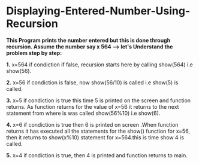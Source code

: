 # Displaying-Entered-Number-Using-Recursion

**This Program prints the number entered but this is done through recursion. Assume the number say x 564 --> let's Understand the problem step by step:**

**1.** x=564 if condiction if false, recursion starts here by calling show(564) i.e show(56).

**2.** x=56 if condiction is false, now show(56/10) is called i.e show(5) is called.

**3.** x=5 if condiction is true this time 5 is printed on the screen and function returns. As function returns for the value of x=56 it returns to the next statement from where is was called show(56%10) i.e show(6).

**4.** x=6 if condiction is true then 6 is printed on screen .When function returns it has executed all the statements for the show() function for x=56, then it returns to show(x%10) statement for x=564.this is time show 4 is called.

**5.** x=4 if condiction is true, then 4 is printed and function returns to main.
